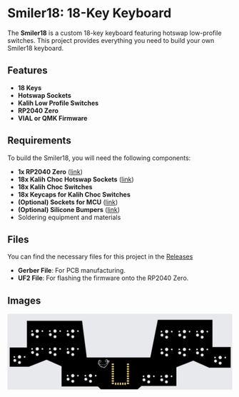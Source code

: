 # Smiler18: 18-Key Keyboard

The **Smiler18** is a custom 18-key keyboard featuring hotswap low-profile switches. This project provides everything you need to build your own Smiler18 keyboard.

## Features
- **18 Keys**
- **Hotswap Sockets**
- **Kalih Low Profile Switches**
- **RP2040 Zero**
- **VIAL or QMK Firmware**

## Requirements
To build the Smiler18, you will need the following components:
- **1x RP2040 Zero** ([link](https://de.aliexpress.com/item/1005005106645508.html?spm=a2g0o.order_list.order_list_main.79.126b5c5fcnu92V&gatewayAdapt=glo2deu))
- **18x Kalih Choc Hotswap Sockets** ([link](https://de.aliexpress.com/item/1005006610506123.html?spm=a2g0o.order_list.order_list_main.33.451d5c5f76XTpe&gatewayAdapt=glo2deu))
- **18x Kalih Choc Switches**
- **18x Keycaps for Kalih Choc Switches**
- **(Optional) Sockets for MCU** ([link](https://de.aliexpress.com/item/4001122376295.html?spm=a2g0o.order_list.order_list_main.119.46335c5fZQ0dM3&gatewayAdapt=glo2deu))
- **(Optional) Silicone Bumpers** ([link](https://de.aliexpress.com/item/1005002619943801.html?spm=a2g0o.order_list.order_list_main.124.46335c5fZQ0dM3&gatewayAdapt=glo2deu))
- Soldering equipment and materials

## Files
You can find the necessary files for this project in the [Releases](https://github.com/wintroydev/Smiler18/releases/tag/main)
- **Gerber File**: For PCB manufacturing.
- **UF2 File**: For flashing the firmware onto the RP2040 Zero.

## Images
![Preview](images/preview.png)
